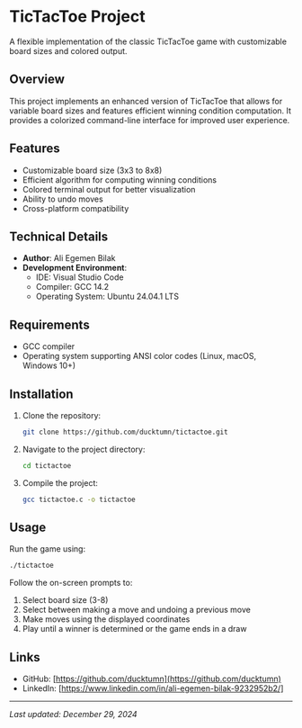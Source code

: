 # TicTacToe Project

A flexible implementation of the classic TicTacToe game with customizable board sizes and colored output.

## Overview

This project implements an enhanced version of TicTacToe that allows for variable board sizes and features efficient winning condition computation. It provides a colorized command-line interface for improved user experience.

## Features

- Customizable board size (3x3 to 8x8)
- Efficient algorithm for computing winning conditions
- Colored terminal output for better visualization
- Ability to undo moves
- Cross-platform compatibility

## Technical Details

- **Author**: Ali Egemen Bilak
- **Development Environment**:
  - IDE: Visual Studio Code
  - Compiler: GCC 14.2
  - Operating System: Ubuntu 24.04.1 LTS

## Requirements

- GCC compiler
- Operating system supporting ANSI color codes (Linux, macOS, Windows 10+)

## Installation

1. Clone the repository:
   ```bash
   git clone https://github.com/ducktumn/tictactoe.git
   ```

2. Navigate to the project directory:
   ```bash
   cd tictactoe
   ```

3. Compile the project:
   ```bash
   gcc tictactoe.c -o tictactoe
   ```

## Usage

Run the game using:
```bash
./tictactoe
```

Follow the on-screen prompts to:
1. Select board size (3-8)
2. Select between making a move and undoing a previous move
3. Make moves using the displayed coordinates
4. Play until a winner is determined or the game ends in a draw

## Links

- GitHub: [https://github.com/ducktumn](https://github.com/ducktumn)
- LinkedIn: [https://www.linkedin.com/in/ali-egemen-bilak-9232952b2/]

---
*Last updated: December 29, 2024*
